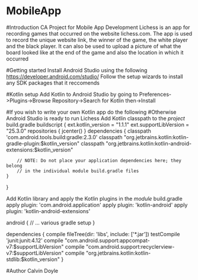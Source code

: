 # MobileApp

#Introduction
CA Project for Mobile App Development
Lichess is an app for recording games that occurred on the website lichess.com. 
The app is used to record the unique website link, the winner of the game, the white player and the black player.
It can also be used to upload a picture of what the board looked like at the end of the game and also the location in which it occurred 

#Getting started
Install Android Studio using the following https://developer.android.com/studio/
Follow the setup wizards to install any SDK packages that it reccomends

#Kotlin setup
Add Kotlin to Android Studio by going to 
Preferences->Plugins->Browse Repository->Search for Kotlin then->Install

#If you wish to write your own Kotlin app do the following
#Otherwise Android Studio is ready to run Lichess
Add Kotlin classpath to the *project* build.gradle
buildscript {
    ext.kotlin_version = "1.1.1"
    ext.supportLibVersion = "25.3.0"
    repositories {
        jcenter()
    }
    dependencies {
        classpath 'com.android.tools.build:gradle:2.3.0'
        classpath "org.jetbrains.kotlin:kotlin-gradle-plugin:$kotlin_version"
        classpath "org.jetbrains.kotlin:kotlin-android-extensions:$kotlin_version"

        // NOTE: Do not place your application dependencies here; they belong
        // in the individual module build.gradle files
    }
}

Add Kotlin library and apply the Kotlin plugins in the *module* build.gradle
apply plugin: 'com.android.application'
apply plugin: 'kotlin-android'
apply plugin: 'kotlin-android-extensions'

android {
    // ... various gradle setup
}

dependencies {
    compile fileTree(dir: 'libs', include: ['*.jar'])
    testCompile 'junit:junit:4.12'
    compile "com.android.support:appcompat-v7:$supportLibVersion"
    compile "com.android.support:recyclerview-v7:$supportLibVersion"
    compile "org.jetbrains.kotlin:kotlin-stdlib:$kotlin_version"
}

#Author
Calvin Doyle
